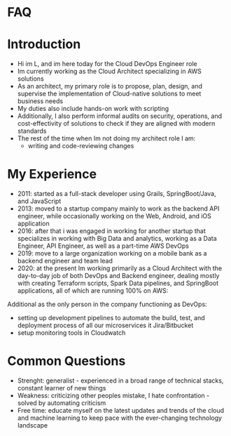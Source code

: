 # FAQ

# Introduction
- Hi im L, and im here today for the Cloud DevOps Engineer role
- Im currently working as the Cloud Architect specializing in AWS solutions
- As an architect, my primary role is to propose, plan, design, and supervise the implementation of Cloud-native solutions to meet business needs
- My duties also include hands-on work with scripting
- Additionally, I also perform informal audits on security, operations, and cost-effectivity of solutions to check if they are aligned with modern standards
- The rest of the time when Im not doing my architect role I am: 
  - writing and code-reviewing changes 

# My Experience
- 2011: started as a full-stack developer using Grails, SpringBoot/Java, and JavaScript
- 2013: moved to a startup company mainly to work as the backend API engineer, while occasionally working on the Web, Android, and iOS application
- 2016: after that i was engaged in working for another startup that specializes in working with Big Data and analytics, working as a Data Engineer, API Engineer, as well as a part-time AWS DevOps 
- 2019: move to a large organization working on a mobile bank as a backend engineer and team lead
- 2020: at the present Im working primarily as a Cloud Architect with the day-to-day job of both DevOps and Backend engineer, dealing mostly with creating Terraform scripts, Spark Data pipelines, and SpringBoot applications, all of which are running 100% on AWS:

Additional as the only person in the company functioning as DevOps: 
- setting up development pipelines to automate the build, test, and deployment process of all our microservices it Jira/Bitbucket
- setup monitoring tools in Cloudwatch

# Common Questions
- Strenght: generalist - experienced in a broad range of technical stacks, constant learner of new things
- Weakness: criticizing other peoples mistake, I hate confrontation - solved by automating criticism
- Free time: educate myself on the latest updates and trends of the cloud and machine learning to keep pace with the ever-changing technology landscape
